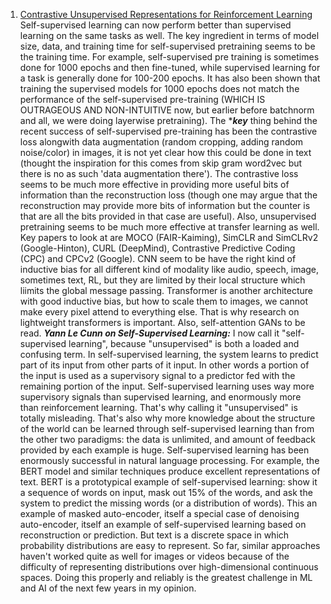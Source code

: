 1. [Contrastive Unsupervised Representations for Reinforcement Learning](https://www.youtube.com/watch?v=1MprzvYNpY8) Self-supervised learning can now perform better than supervised learning on the same tasks as well. The key ingredient in terms of model size, data, and training time for self-supervised pretraining seems to be the training time. For example, self-supervised pre training is sometimes done for 1000 epochs and then fine-tuned, while supervised learning for a task is generally done for 100-200 epochs. It has also been shown that training the supervised models for 1000 epochs does not match the performance of the self-supervised pre-training (WHICH IS OUTRAGEOUS AND NON-INTUITIVE now, but earlier before batchnorm and all, we were doing layerwise pretraining). The ****key*** thing behind the recent success of self-supervised pre-training has been the contrastive loss alongwith data augmentation (random cropping, adding random noise/color) in images, it is not yet clear how this could be done in text (thought the inspiration for this comes from skip gram word2vec but there is no as such 'data augmentation there'). The contrastive loss seems to be much more effective in providing more useful bits of information than the reconstruction loss (though one may argue that the reconstruction may provide more bits of information but the counter is that are all the bits provided in that case are useful). Also, unsupervised pretraining seems to be much more effective at transfer learning as well. Key papers to look at are MOCO (FAIR-Kaiming), SimCLR and SimCLRv2 (Google-Hinton), CURL (DeepMind), Contrastive Predictive Coding (CPC) and CPCv2 (Google). CNN seem to be have the right kind of inductive bias for all different kind of modality like audio, speech, image, sometimes text, RL, but they are limited by their local structure which liimits the global message passing. Transformer is another architecture with good inductive bias, but how to scale them to images, we cannot make every pixel attend to everything else. That is why research on lightweight transformers is important. Also, self-attention GANs to be read.
***Yann Le Cunn on Self-Supervised Learning:*** I now call it "self-supervised learning", because "unsupervised" is both a loaded and confusing term. In self-supervised learning, the system learns to predict part of its input from other parts of it input. In other words a portion of the input is used as a supervisory signal to a predictor fed with the remaining portion of the input.  Self-supervised learning uses way more supervisory signals than supervised learning, and enormously more than reinforcement learning. That's why calling it "unsupervised" is totally misleading. That's also why more knowledge about the structure of the world can be learned through self-supervised learning than from the other two paradigms: the data is unlimited, and amount of feedback provided by each example is huge. Self-supervised learning has been enormously successful in natural language processing. For example, the BERT model and similar techniques produce excellent representations of text. BERT is a prototypical example of self-supervised learning: show it a sequence of words on input, mask out 15% of the words, and ask the system to predict the missing words (or a distribution of words). This an example of masked auto-encoder, itself a special case of denoising auto-encoder, itself an example of self-supervised learning based on reconstruction or prediction. But text is a discrete space in which probability distributions are easy to represent. So far, similar approaches haven't worked quite as well for images or videos because of the difficulty of representing distributions over high-dimensional continuous spaces. Doing this properly and reliably is the greatest challenge in ML and AI of the next few years in my opinion.
